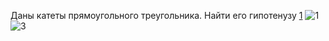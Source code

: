 Даны катеты прямоугольного треугольника. Найти его гипотенузу
[1](https://github.com/DAniil-Osipov/zadanie/assets/122778153/0ce5fdd8-70a0-4d16-8282-c046e7f2adcb)
![1](https://github.com/DAniil-Osipov/zadanie/assets/122778153/0e04db7a-6350-484b-889f-067c92c042b4)
![3](https://github.com/DAniil-Osipov/zadanie/assets/122778153/2acf9147-b3b1-403c-bcad-f4e47a1e737c)
